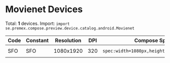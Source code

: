 # Movienet Devices

Total: **1** devices. Import: `import se.premex.compose.preview.device.catalog.android.Movienet`

| Code | Constant | Resolution | DPI | Compose Spec | Preview Usage |
|------|----------|------------|-----|-------------|---------------|
| SFO | SFO | 1080x1920 | 320 | `spec:width=1080px,height=1920px,dpi=320` | `@Preview(device = Movienet.SFO)` |

<!-- Generated automatically. Do not edit manually. -->
